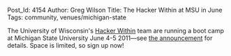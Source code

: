 Post_Id: 4154
Author: Greg Wilson
Title: The Hacker Within at MSU in June
Tags: community, venues/michigan-state

<p>The University of Wisconsin's <a href="http://hackerwithin.org/thw/">Hacker Within</a> team are running a boot camp at Michigan State University June 4-5 2011&mdash;see <a href="http://bioinformatics.msu.edu/thw2011">the announcement</a> for details.  Space is limited, so sign up now!</p>
